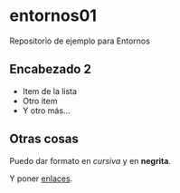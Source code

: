 # entornos01
Repositorio de ejemplo para Entornos

## Encabezado 2

- Item de la lista
- Otro item
- Y otro más...

## Otras cosas

Puedo dar formato en *cursiva* y en **negrita**. 

Y poner [enlaces](http://gregoriofer.com).
